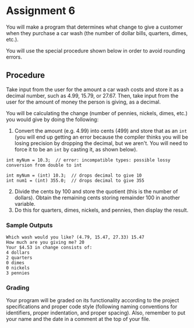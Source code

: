 # Assignment 6

You will make a program that determines what change to give a customer when they purchase a car wash (the number of dollar bills, quarters, dimes, etc.).

You will use the special procedure shown below in order to avoid rounding errors.

## Procedure

Take input from the user for the amount a car wash costs and store it as a decimal number, such as 4.99, 15.79, or 27.67. Then, take input from the user for the amount of money the person is giving, as a decimal.

You will be calculating the change (number of pennies, nickels, dimes, etc.) you would give by doing the following:

1. Convert the amount (e.g. 4.99) into cents (499) and store that as an `int` (you will end up getting an error because the compiler thinks you will be losing precision by dropping the decimal, but we aren't. You will need to force it to be an `int` by casting it, as shown below).

```
int myNum = 10.3;  // error: incompatible types: possible lossy conversion from double to int
```
```
int myNum = (int) 10.3;  // drops decimal to give 10
int num1 = (int) 355.0;  // drops decimal to give 355
```

2. Divide the cents by 100 and store the quotient (this is the number of dollars). Obtain the remaining cents storing remainder 100 in another variable.
3. Do this for quarters, dimes, nickels, and pennies, then display the result.

### Sample Outputs

```
Which wash would you like? (4.79, 15.47, 27.33) 15.47
How much are you giving me? 20
Your $4.53 in change consists of:
4 dollars
2 quarters
0 dimes
0 nickels
3 pennies
```

### Grading

Your program will be graded on its functionality according to the project specifications and proper code style (following naming conventions for identifiers, proper indentation, and proper spacing). Also, remember to put your name and the date in a comment at the top of your file.

